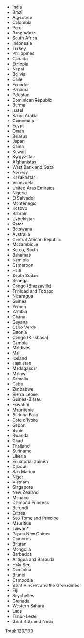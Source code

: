 * India
* Brazil
* Argentina
* Colombia
* Peru
* Bangladesh
* South Africa
* Indonesia
* Turkey
* Philippines
* Canada
* Ethiopia
* Nepal
* Bolivia
* Chile
* Ecuador
* Panama
* Pakistan
* Dominican Republic
* Burma
* Israel
* Saudi Arabia
* Guatemala
* Egypt
* Oman
* Belarus
* Japan
* China
* Kuwait
* Kyrgyzstan
* Afghanistan
* West Bank and Gaza
* Norway
* Kazakhstan
* Venezuela
* United Arab Emirates
* Nigeria
* El Salvador
* Montenegro
* Kosovo
* Bahrain
* Uzbekistan
* Qatar
* Botswana
* Australia
* Central African Republic
* Mozambique
* Korea, South
* Bahamas
* Namibia
* Cameroon
* Haiti
* South Sudan
* Senegal
* Congo (Brazzaville)
* Trinidad and Tobago
* Nicaragua
* Guinea
* Yemen
* Zambia
* Ghana
* Guyana
* Cabo Verde
* Estonia
* Congo (Kinshasa)
* Gambia
* Maldives
* Mali
* Iceland
* Tajikistan
* Madagascar
* Malawi
* Somalia
* Cuba
* Zimbabwe
* Sierra Leone
* Guinea-Bissau
* Eswatini
* Mauritania
* Burkina Faso
* Cote d'Ivoire
* Gabon
* Benin
* Rwanda
* Chad
* Thailand
* Suriname
* Liberia
* Equatorial Guinea
* Djibouti
* San Marino
* Niger
* Vietnam
* Singapore
* New Zealand
* Monaco
* Diamond Princess
* Burundi
* Eritrea
* Sao Tome and Principe
* Mauritius
* Taiwan*
* Papua New Guinea
* Comoros
* Bhutan
* Mongolia
* Barbados
* Antigua and Barbuda
* Holy See
* Dominica
* Brunei
* Cambodia
* Saint Vincent and the Grenadines
* Fiji
* Seychelles
* Grenada
* Western Sahara
* Laos
* Timor-Leste
* Saint Kitts and Nevis

Total: 120/190